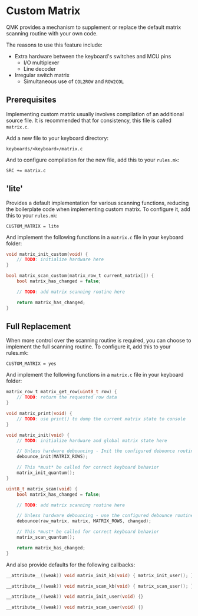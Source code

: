 # Custom Matrix

QMK provides a mechanism to supplement or replace the default matrix scanning routine with your own code.

The reasons to use this feature include:

* Extra hardware between the keyboard's switches and MCU pins
  * I/O multiplexer
  * Line decoder
* Irregular switch matrix
  * Simultaneous use of `COL2ROW` and `ROW2COL`

## Prerequisites

Implementing custom matrix usually involves compilation of an additional source file. It is recommended that for consistency, this file is called `matrix.c`.

Add a new file to your keyboard directory:
```
keyboards/<keyboard>/matrix.c
```

And to configure compilation for the new file, add this to your `rules.mk`:
```make
SRC += matrix.c
```

## 'lite'

Provides a default implementation for various scanning functions, reducing the boilerplate code when implementing custom matrix.
To configure it, add this to your `rules.mk`:

```make
CUSTOM_MATRIX = lite
```

And implement the following functions in a `matrix.c` file in your keyboard folder:

```c
void matrix_init_custom(void) {
    // TODO: initialize hardware here
}

bool matrix_scan_custom(matrix_row_t current_matrix[]) {
    bool matrix_has_changed = false;

    // TODO: add matrix scanning routine here

    return matrix_has_changed;
}
```


## Full Replacement

When more control over the scanning routine is required, you can choose to implement the full scanning routine.
To configure it, add this to your rules.mk:

```make
CUSTOM_MATRIX = yes
```

And implement the following functions in a `matrix.c` file in your keyboard folder:

```c
matrix_row_t matrix_get_row(uint8_t row) {
    // TODO: return the requested row data
}

void matrix_print(void) {
    // TODO: use print() to dump the current matrix state to console
}

void matrix_init(void) {
    // TODO: initialize hardware and global matrix state here

    // Unless hardware debouncing - Init the configured debounce routine
    debounce_init(MATRIX_ROWS);

    // This *must* be called for correct keyboard behavior
    matrix_init_quantum();
}

uint8_t matrix_scan(void) {
    bool matrix_has_changed = false;

    // TODO: add matrix scanning routine here

    // Unless hardware debouncing - use the configured debounce routine
    debounce(raw_matrix, matrix, MATRIX_ROWS, changed);

    // This *must* be called for correct keyboard behavior
    matrix_scan_quantum();

    return matrix_has_changed;
}
```

And also provide defaults for the following callbacks:

```c
__attribute__((weak)) void matrix_init_kb(void) { matrix_init_user(); }

__attribute__((weak)) void matrix_scan_kb(void) { matrix_scan_user(); }

__attribute__((weak)) void matrix_init_user(void) {}

__attribute__((weak)) void matrix_scan_user(void) {}
```

